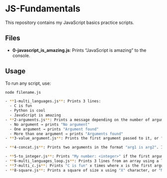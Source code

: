 # JS-Fundamentals

This repository contains my JavaScript basics practice scripts.

## Files

- **0-javascript_is_amazing.js**: Prints “JavaScript is amazing” to the console.

## Usage

To run any script, use:

```bash
node filename.js

- **1-multi_languages.js**: Prints 3 lines:
  - C is fun
  - Python is cool
  - JavaScript is amazing
- **2-arguments.js**: Prints a message depending on the number of arguments:
  - No argument → prints "No argument"
  - One argument → prints "Argument found"
  - More than one argument → prints "Arguments found"
- **3-value_argument.js**: Prints the first argument passed to it, or "No argument" if none is passed.

- **4-concat.js**: Prints two arguments in the format "arg1 is arg2". If arguments are missing, prints "undefined is undefined" accordingly.

- **5-to_integer.js**: Prints "My number: <integer>" if the first argument can be converted to an integer, otherwise prints "Not a number".
- **6-multi_languages_loop.js**: Prints 3 lines from an array using a loop and only one console.log.
- **7-multi_c.js**: Prints "C is fun" x times where x is the first argument, or "Missing number of occurrences" if not a number.
- **8-square.js**: Prints a square of size x using "X" character, or "Missing size" if argument is not a number.
